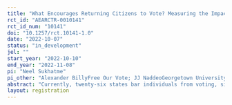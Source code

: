 ```yaml
---
title: "What Encourages Returning Citizens to Vote? Measuring the Impact of Different Forms of Voter Outreach in Iowa"
rct_id: "AEARCTR-0010141"
rct_id_num: "10141"
doi: "10.1257/rct.10141-1.0"
date: "2022-10-07"
status: "in_development"
jel: ""
start_year: "2022-10-10"
end_year: "2022-11-08"
pi: "Neel Sukhatme"
pi_other: "Alexander BillyFree Our Vote; JJ NaddeoGeorgetown University"
abstract: "Currently, twenty-six states bar individuals from voting, simply on the basis of convictions in their past. On August 5, 2020, Governor Kim Reynolds of Iowa issued Executive Order 7 which fully restored voting rights to Iowans with past convictions once the terms of incarceration, probation, parole, or special sentence were completed. Despite this recent change in law, uncertainty for many potential beneficiaries about eligibility, paired with the fact that voting illegally in Iowa can carry a punishment of up to 5 years of imprisonment, may cause many individuals with prior felonies to not embrace their newly obtained opportunity to vote. Accordingly, voter turnout among this population can likely be bolstered by targeted information campaigns. This paper aims to measure the impact of such an outreach effort. Specifically, we seek to measure how outreach using traditional mailers---a commonly used but expensive method for voter outreach---compares with outreach using social media and mixed social media/opt-in SMS campaigns."
layout: registration
---
```


